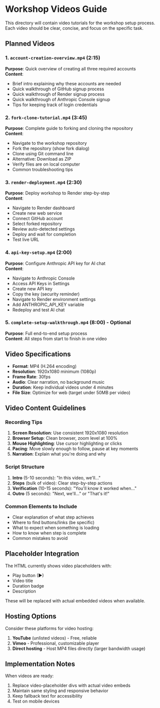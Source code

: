 # Workshop Videos Guide

This directory will contain video tutorials for the workshop setup process. Each video should be clear, concise, and focus on the specific task.

## Planned Videos

### 1. `account-creation-overview.mp4` (2:15)
**Purpose**: Quick overview of creating all three required accounts  
**Content**:
- Brief intro explaining why these accounts are needed
- Quick walkthrough of GitHub signup process
- Quick walkthrough of Render signup process  
- Quick walkthrough of Anthropic Console signup
- Tips for keeping track of login credentials

### 2. `fork-clone-tutorial.mp4` (3:45)
**Purpose**: Complete guide to forking and cloning the repository  
**Content**:
- Navigate to the workshop repository
- Fork the repository (show fork dialog)
- Clone using Git command line
- Alternative: Download as ZIP
- Verify files are on local computer
- Common troubleshooting tips

### 3. `render-deployment.mp4` (2:30)
**Purpose**: Deploy workshop to Render step-by-step  
**Content**:
- Navigate to Render dashboard
- Create new web service
- Connect GitHub account
- Select forked repository
- Review auto-detected settings
- Deploy and wait for completion
- Test live URL

### 4. `api-key-setup.mp4` (2:00)
**Purpose**: Configure Anthropic API key for AI chat  
**Content**:
- Navigate to Anthropic Console
- Access API Keys in Settings
- Create new API key
- Copy the key (security reminder)
- Navigate to Render environment settings
- Add ANTHROPIC_API_KEY variable
- Redeploy and test AI chat

### 5. `complete-setup-walkthrough.mp4` (8:00) - Optional
**Purpose**: Full end-to-end setup process  
**Content**: All steps from start to finish in one video

## Video Specifications

- **Format**: MP4 (H.264 encoding)
- **Resolution**: 1920x1080 minimum (1080p)
- **Frame Rate**: 30fps
- **Audio**: Clear narration, no background music
- **Duration**: Keep individual videos under 4 minutes
- **File Size**: Optimize for web (target under 50MB per video)

## Video Content Guidelines

### Recording Tips
1. **Screen Resolution**: Use consistent 1920x1080 resolution
2. **Browser Setup**: Clean browser, zoom level at 100%
3. **Mouse Highlighting**: Use cursor highlighting or clicks
4. **Pacing**: Move slowly enough to follow, pause at key moments
5. **Narration**: Explain what you're doing and why

### Script Structure
1. **Intro** (5-10 seconds): "In this video, we'll..."
2. **Steps** (bulk of video): Clear step-by-step actions
3. **Verification** (10-15 seconds): "You'll know it worked when..."
4. **Outro** (5 seconds): "Next, we'll..." or "That's it!"

### Common Elements to Include
- Clear explanation of what step achieves
- Where to find buttons/links (be specific)
- What to expect when something is loading
- How to know when step is complete
- Common mistakes to avoid

## Placeholder Integration

The HTML currently shows video placeholders with:
- Play button (▶)
- Video title
- Duration badge
- Description

These will be replaced with actual embedded videos when available.

## Hosting Options

Consider these platforms for video hosting:
1. **YouTube** (unlisted videos) - Free, reliable
2. **Vimeo** - Professional, customizable player
3. **Direct hosting** - Host MP4 files directly (larger bandwidth usage)

## Implementation Notes

When videos are ready:
1. Replace video-placeholder divs with actual video embeds
2. Maintain same styling and responsive behavior
3. Keep fallback text for accessibility
4. Test on mobile devices
